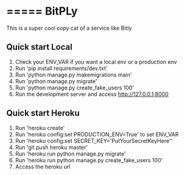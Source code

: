=====
BitPLy
=====

This is a super cool copy cat of a service like Bitly

Quick start Local
-----------

1. Check your ENV_VAR if you want a local env or a production env
2. Run 'pip install requirements/dev.txt'
3. Run 'python manage.py makemigrations main'
4. Run 'python manage.py migrate'
5. Run 'python manage.py create_fake_users 100'
6. Run the development server and access http://127.0.0.1:8000

Quick start Heroku
-----------
1. Run 'heroku create'
2. Run 'heroku config:set PRODUCTION_ENV=True' to set ENV_VAR
3. Run 'heroku config:set SECRET_KEY='PutYourSecretKeyHere''
4. Run 'git push heroku master'
5. Run 'heroku run python manage.py migrate'
6. Run 'heroku run python manage.py create_fake_users 100'
7. Access the heroku url
